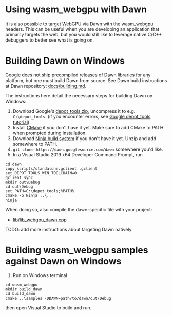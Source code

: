 # Using wasm_webgpu with Dawn

It is also possible to target WebGPU via Dawn with the wasm_webgpu headers. This can be useful when you are developing an application that primarily targets the web, but you would still like to leverage native C/C++ debuggers to better see what is going on.

# Building Dawn on Windows

Google does not ship precompiled releases of Dawn libraries for any platform, but one must build Dawn from source. See Dawn build instructions at Dawn repository: [docs/building.md](https://dawn.googlesource.com/dawn/+/refs/heads/main/docs/building.md).

The instructions here detail the necessary steps for building Dawn on Windows:

1. Download Google's [depot_tools.zip](https://storage.googleapis.com/chrome-infra/depot_tools.zip), uncompress it to e.g. `C:\depot_tools`. (if you encounter errors, see [Google depot_tools tutorial](https://commondatastorage.googleapis.com/chrome-infra-docs/flat/depot_tools/docs/html/depot_tools_tutorial.html#_setting_up)).
2. Install [CMake](https://cmake.org/download/) if you don't have it yet. Make sure to add CMake to PATH when prompted during installation.
3. Download [Ninja build system](https://github.com/ninja-build/ninja/releases) if you don't have it yet. Unzip and add somewhere to PATH.
4. `git clone https://dawn.googlesource.com/dawn` somewhere you'd like.
5. In a Visual Studio 2019 x64 Developer Command Prompt, run
```
cd dawn
copy scripts/standalone.gclient .gclient
set DEPOT_TOOLS_WIN_TOOLCHAIN=0
gclient sync
mkdir out\Debug
cd out\Debug
set PATH=C:\depot_tools;%PATH%
cmake -G Ninja ..\..
ninja
```

When doing so, also compile the dawn-specific file with your project:

 - [lib/lib_webgpu_dawn.cpp](https://github.com/juj/wasm_webgpu/blob/main/lib/lib_webgpu_dawn.cpp)

TODO: add more instructions about targeting Dawn natively.

# Building wasm_webgpu samples against Dawn on Windows

1. Run on Windows terminal

```
cd wasm_webgpu
mkdir build_dawn
cd build_dawn
cmake ..\samples -DDAWN=path/to/dawn/out/Debug
```
then open Visual Studio to build and run.
